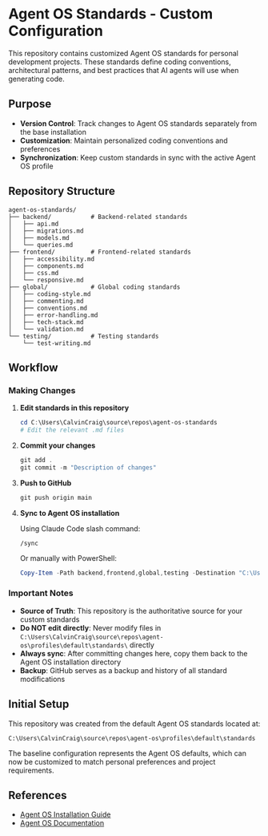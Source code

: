 # Agent OS Standards - Custom Configuration

This repository contains customized Agent OS standards for personal development projects. These standards define coding conventions, architectural patterns, and best practices that AI agents will use when generating code.

## Purpose

- **Version Control**: Track changes to Agent OS standards separately from the base installation
- **Customization**: Maintain personalized coding conventions and preferences
- **Synchronization**: Keep custom standards in sync with the active Agent OS profile

## Repository Structure

```
agent-os-standards/
├── backend/           # Backend-related standards
│   ├── api.md
│   ├── migrations.md
│   ├── models.md
│   └── queries.md
├── frontend/          # Frontend-related standards
│   ├── accessibility.md
│   ├── components.md
│   ├── css.md
│   └── responsive.md
├── global/            # Global coding standards
│   ├── coding-style.md
│   ├── commenting.md
│   ├── conventions.md
│   ├── error-handling.md
│   ├── tech-stack.md
│   └── validation.md
└── testing/           # Testing standards
    └── test-writing.md
```

## Workflow

### Making Changes

1. **Edit standards in this repository**
   ```powershell
   cd C:\Users\CalvinCraig\source\repos\agent-os-standards
   # Edit the relevant .md files
   ```

2. **Commit your changes**
   ```powershell
   git add .
   git commit -m "Description of changes"
   ```

3. **Push to GitHub**
   ```powershell
   git push origin main
   ```

4. **Sync to Agent OS installation**

   Using Claude Code slash command:
   ```
   /sync
   ```

   Or manually with PowerShell:
   ```powershell
   Copy-Item -Path backend,frontend,global,testing -Destination "C:\Users\CalvinCraig\source\repos\agent-os\profiles\default\standards\" -Recurse -Force
   ```

### Important Notes

- **Source of Truth**: This repository is the authoritative source for your custom standards
- **Do NOT edit directly**: Never modify files in `C:\Users\CalvinCraig\source\repos\agent-os\profiles\default\standards\` directly
- **Always sync**: After committing changes here, copy them back to the Agent OS installation directory
- **Backup**: GitHub serves as a backup and history of all standard modifications

## Initial Setup

This repository was created from the default Agent OS standards located at:
```
C:\Users\CalvinCraig\source\repos\agent-os\profiles\default\standards
```

The baseline configuration represents the Agent OS defaults, which can now be customized to match personal preferences and project requirements.

## References

- [Agent OS Installation Guide](https://buildermethods.com/agent-os/installation)
- [Agent OS Documentation](https://buildermethods.com/agent-os/)
